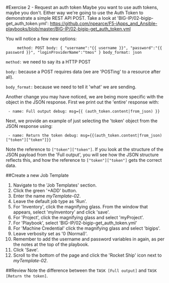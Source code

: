 
#Exercise 2 - Request an auth token
Maybe you want to use auth tokens, maybe you don't. Either way we're going to use the Auth Token to demonstrate a simple REST API POST. Take a look at 'BIG-IP/02-bigip-get_auth_token.yml': https://github.com/npearce/F5-iApps_and_Ansible-playbooks/blob/master/BIG-IP/02-bigip-get_auth_token.yml

You will notice a few new options:

`      method: POST
      body: { "username":"{{ username }}", "password":"{{ password }}", "loginProviderName":"tmos" }
      body_format: json
`

`method:` we need to say its a HTTP POST

`body:` because a POST requires data (we are 'POSTing' to a resource after all).

`body_format:` because we need to tell it 'what' we are sending.

Another change you may have noticed, we are being more specific with the object in the JSON response. First we print out the 'entire' response with:

`  - name: Full output
    debug: msg={{ (auth_token.content|from_json) }}
`

Next, we provide an example of just selecting the 'token' object from the JSON response using:

`  - name: Return the token
    debug: msg={{(auth_token.content|from_json)["token"]["token"]}}
`

Note the reference to `["token"]["token"]`. If you look at the structure of the JSON payload from the 'Full output', you will see how the JSON structure reflects this, and how the reference to `["token"]["token"]` gets the correct data.


##Create a new Job Template
1. Navigate to the 'Job Templates' section.
2. Click the green '+ADD' button.
3. Enter the name *myTemplate-02*.
4. Leave the default job type as 'Run'.
5. For 'Inventory', click the magnifying glass. From the window that appears, select 'myInventory' and click 'save'.
6. For 'Project', click the magnifying glass and select 'myProject'.
7. For 'Playbook', select 'BIG-IP/02-bigip-get_auth_token.yml'
8. For 'Machine Credential' click the magnifying glass and select 'bigips'.
9. Leave verbosity set as '0 (Normal)'.
10. Remember to add the username and password variables in again, as per the notes at the top of the playbook.
11. Click 'Save'.
12. Scroll to the bottom of the page and click the 'Rocket Ship' icon next to *myTemplate-02*.

##Review
Note the difference between the `TASK [Full output]` and `TASK [Return the token]`.
